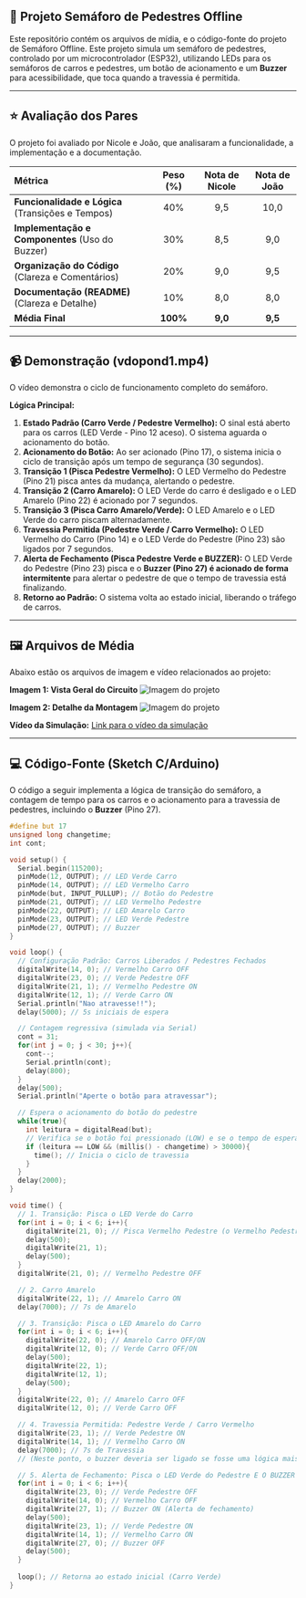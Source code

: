 ## 🚦 Projeto Semáforo de Pedestres Offline

Este repositório contém os arquivos de mídia, e o código-fonte do projeto de Semáforo Offline. Este projeto simula um semáforo de pedestres, controlado por um microcontrolador (ESP32), utilizando LEDs para os semáforos de carros e pedestres, um botão de acionamento e um **Buzzer** para acessibilidade, que toca quando a travessia é permitida.

---

## ⭐️ Avaliação dos Pares

O projeto foi avaliado por Nicole e João, que analisaram a funcionalidade, a implementação e a documentação.

| Métrica | Peso (%) | Nota de Nicole | Nota de João |
| :--- | :---: | :---: | :---: |
| **Funcionalidade e Lógica** (Transições e Tempos) | 40% | 9,5 | 10,0 |
| **Implementação e Componentes** (Uso do Buzzer) | 30% | 8,5 | 9,0 |
| **Organização do Código** (Clareza e Comentários) | 20% | 9,0 | 9,5 |
| **Documentação (README)** (Clareza e Detalhe) | 10% | 8,0 | 8,0 |
| **Média Final** | **100%** | **9,0** | **9,5** |

---

## 📹 Demonstração (vdopond1.mp4)

O vídeo demonstra o ciclo de funcionamento completo do semáforo.

**Lógica Principal:**

1.  **Estado Padrão (Carro Verde / Pedestre Vermelho):** O sinal está aberto para os carros (LED Verde - Pino 12 aceso). O sistema aguarda o acionamento do botão.
2.  **Acionamento do Botão:** Ao ser acionado (Pino 17), o sistema inicia o ciclo de transição após um tempo de segurança (30 segundos).
3.  **Transição 1 (Pisca Pedestre Vermelho):** O LED Vermelho do Pedestre (Pino 21) pisca antes da mudança, alertando o pedestre.
4.  **Transição 2 (Carro Amarelo):** O LED Verde do carro é desligado e o LED Amarelo (Pino 22) é acionado por 7 segundos.
5.  **Transição 3 (Pisca Carro Amarelo/Verde):** O LED Amarelo e o LED Verde do carro piscam alternadamente.
6.  **Travessia Permitida (Pedestre Verde / Carro Vermelho):** O LED Vermelho do Carro (Pino 14) e o LED Verde do Pedestre (Pino 23) são ligados por 7 segundos.
7.  **Alerta de Fechamento (Pisca Pedestre Verde e BUZZER):** O LED Verde do Pedestre (Pino 23) pisca e o **Buzzer (Pino 27) é acionado de forma intermitente** para alertar o pedestre de que o tempo de travessia está finalizando.
8.  **Retorno ao Padrão:** O sistema volta ao estado inicial, liberando o tráfego de carros.

---

## 🖼️ Arquivos de Média

Abaixo estão os arquivos de imagem e vídeo relacionados ao projeto:

**Imagem 1: Vista Geral do Circuito**
![Imagem do projeto](assets/fotopond2.jpg)

**Imagem 2: Detalhe da Montagem**
![Imagem do projeto](assets/fotopond1.jpg)

**Vídeo da Simulação:**
[Link para o vídeo da simulação](assets/vdopond1.mp4)

---

## 💻 Código-Fonte (Sketch C/Arduino)

O código a seguir implementa a lógica de transição do semáforo, a contagem de tempo para os carros e o acionamento para a travessia de pedestres, incluindo o **Buzzer** (Pino 27).

```c
#define but 17
unsigned long changetime;
int cont;

void setup() {
  Serial.begin(115200);
  pinMode(12, OUTPUT); // LED Verde Carro
  pinMode(14, OUTPUT); // LED Vermelho Carro
  pinMode(but, INPUT_PULLUP); // Botão do Pedestre
  pinMode(21, OUTPUT); // LED Vermelho Pedestre
  pinMode(22, OUTPUT); // LED Amarelo Carro
  pinMode(23, OUTPUT); // LED Verde Pedestre
  pinMode(27, OUTPUT); // Buzzer
}

void loop() {
  // Configuração Padrão: Carros Liberados / Pedestres Fechados
  digitalWrite(14, 0); // Vermelho Carro OFF
  digitalWrite(23, 0); // Verde Pedestre OFF
  digitalWrite(21, 1); // Vermelho Pedestre ON
  digitalWrite(12, 1); // Verde Carro ON
  Serial.println("Nao atravesse!!");
  delay(5000); // 5s iniciais de espera

  // Contagem regressiva (simulada via Serial)
  cont = 31;
  for(int j = 0; j < 30; j++){
    cont--;
    Serial.println(cont);
    delay(800);
  }
  delay(500);
  Serial.println("Aperte o botão para atravessar");

  // Espera o acionamento do botão do pedestre
  while(true){
    int leitura = digitalRead(but);
    // Verifica se o botão foi pressionado (LOW) e se o tempo de espera (30s) passou
    if (leitura == LOW && (millis() - changetime) > 30000){
      time(); // Inicia o ciclo de travessia
    }
  }
  delay(2000);
}

void time() {
  // 1. Transição: Pisca o LED Verde do Carro
  for(int i = 0; i < 6; i++){
    digitalWrite(21, 0); // Pisca Vermelho Pedestre (o Vermelho Pedestre pisca antes do Amarelo Carro)
    delay(500);
    digitalWrite(21, 1);
    delay(500);
  }
  digitalWrite(21, 0); // Vermelho Pedestre OFF

  // 2. Carro Amarelo
  digitalWrite(22, 1); // Amarelo Carro ON
  delay(7000); // 7s de Amarelo

  // 3. Transição: Pisca o LED Amarelo do Carro
  for(int i = 0; i < 6; i++){
    digitalWrite(22, 0); // Amarelo Carro OFF/ON
    digitalWrite(12, 0); // Verde Carro OFF/ON
    delay(500);
    digitalWrite(22, 1);
    digitalWrite(12, 1);
    delay(500);
  }
  digitalWrite(22, 0); // Amarelo Carro OFF
  digitalWrite(12, 0); // Verde Carro OFF

  // 4. Travessia Permitida: Pedestre Verde / Carro Vermelho
  digitalWrite(23, 1); // Verde Pedestre ON
  digitalWrite(14, 1); // Vermelho Carro ON
  delay(7000); // 7s de Travessia
  // (Neste ponto, o buzzer deveria ser ligado se fosse uma lógica mais detalhada)

  // 5. Alerta de Fechamento: Pisca o LED Verde do Pedestre E O BUZZER
  for(int i = 0; i < 6; i++){
    digitalWrite(23, 0); // Verde Pedestre OFF
    digitalWrite(14, 0); // Vermelho Carro OFF
    digitalWrite(27, 1); // Buzzer ON (Alerta de fechamento)
    delay(500);
    digitalWrite(23, 1); // Verde Pedestre ON
    digitalWrite(14, 1); // Vermelho Carro ON
    digitalWrite(27, 0); // Buzzer OFF
    delay(500);
  }
  
  loop(); // Retorna ao estado inicial (Carro Verde)
}
